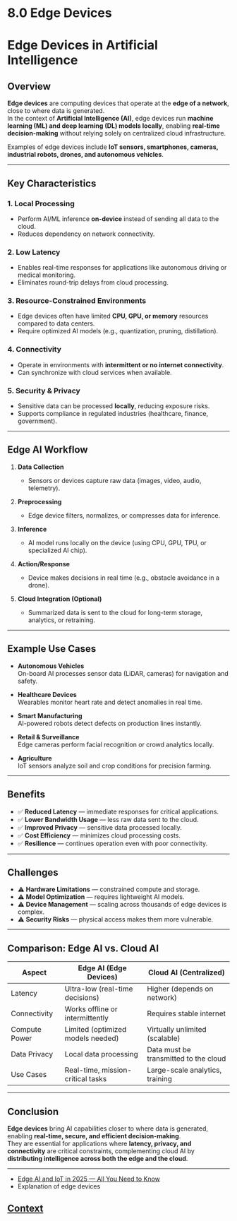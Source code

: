 # 8.0 Edge Devices 
 
# Edge Devices in Artificial Intelligence

## Overview
**Edge devices** are computing devices that operate at the **edge of a network**, close to where data is generated.  
In the context of **Artificial Intelligence (AI)**, edge devices run **machine learning (ML) and deep learning (DL) models locally**, enabling **real-time decision-making** without relying solely on centralized cloud infrastructure.  

Examples of edge devices include **IoT sensors, smartphones, cameras, industrial robots, drones, and autonomous vehicles**.

---

## Key Characteristics

### 1. Local Processing
- Perform AI/ML inference **on-device** instead of sending all data to the cloud.
- Reduces dependency on network connectivity.

### 2. Low Latency
- Enables real-time responses for applications like autonomous driving or medical monitoring.
- Eliminates round-trip delays from cloud processing.

### 3. Resource-Constrained Environments
- Edge devices often have limited **CPU, GPU, or memory** resources compared to data centers.
- Require optimized AI models (e.g., quantization, pruning, distillation).

### 4. Connectivity
- Operate in environments with **intermittent or no internet connectivity**.
- Can synchronize with cloud services when available.

### 5. Security & Privacy
- Sensitive data can be processed **locally**, reducing exposure risks.
- Supports compliance in regulated industries (healthcare, finance, government).

---

## Edge AI Workflow

1. **Data Collection**  
   - Sensors or devices capture raw data (images, video, audio, telemetry).  

2. **Preprocessing**  
   - Edge device filters, normalizes, or compresses data for inference.  

3. **Inference**  
   - AI model runs locally on the device (using CPU, GPU, TPU, or specialized AI chip).  

4. **Action/Response**  
   - Device makes decisions in real time (e.g., obstacle avoidance in a drone).  

5. **Cloud Integration (Optional)**  
   - Summarized data is sent to the cloud for long-term storage, analytics, or retraining.  

---

## Example Use Cases

- **Autonomous Vehicles**  
  On-board AI processes sensor data (LiDAR, cameras) for navigation and safety.  

- **Healthcare Devices**  
  Wearables monitor heart rate and detect anomalies in real time.  

- **Smart Manufacturing**  
  AI-powered robots detect defects on production lines instantly.  

- **Retail & Surveillance**  
  Edge cameras perform facial recognition or crowd analytics locally.  

- **Agriculture**  
  IoT sensors analyze soil and crop conditions for precision farming.  

---

## Benefits

- ✅ **Reduced Latency** — immediate responses for critical applications.  
- ✅ **Lower Bandwidth Usage** — less raw data sent to the cloud.  
- ✅ **Improved Privacy** — sensitive data processed locally.  
- ✅ **Cost Efficiency** — minimizes cloud processing costs.  
- ✅ **Resilience** — continues operation even with poor connectivity.  

---

## Challenges

- ⚠️ **Hardware Limitations** — constrained compute and storage.  
- ⚠️ **Model Optimization** — requires lightweight AI models.  
- ⚠️ **Device Management** — scaling across thousands of edge devices is complex.  
- ⚠️ **Security Risks** — physical access makes them more vulnerable.  

---

## Comparison: Edge AI vs. Cloud AI

| Aspect                  | Edge AI (Edge Devices)             | Cloud AI (Centralized)               |
|--------------------------|-------------------------------------|---------------------------------------|
| Latency                 | Ultra-low (real-time decisions)    | Higher (depends on network)           |
| Connectivity            | Works offline or intermittently    | Requires stable internet              |
| Compute Power           | Limited (optimized models needed)  | Virtually unlimited (scalable)        |
| Data Privacy            | Local data processing              | Data must be transmitted to the cloud |
| Use Cases               | Real-time, mission-critical tasks  | Large-scale analytics, training       |

---

## Conclusion
**Edge devices** bring AI capabilities closer to where data is generated, enabling **real-time, secure, and efficient decision-making**.  
They are essential for applications where **latency, privacy, and connectivity** are critical constraints, complementing cloud AI by **distributing intelligence across both the edge and the cloud**.

---

 * [Edge AI and IoT in 2025 — All You Need to Know](https://www.youtube.com/watch?v=P54zzvqnVLk&t=96s)
 * Explanation of edge devices[](https://www.youtube.com/watch?v=jnW9TJ3eDFI)
 
 ## [Context](./../context.md)
